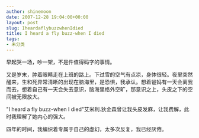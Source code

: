 ```yaml
---
author: shinemoon
date: 2007-12-28 19:04:00+00:00
layout: post
slug: IheardaflybuzzwhenIdied
title: I heard a fly buzz-when I died
tags:
- 未分类
---
```


早起哭一场，吵一架，不是件值得码字的事情。

  


又是岁末，肿着眼睛走在上班的路上。下过雪的空气有点凉，身体很轻。夜里突然醒来，生和死异常清晰的出现在脑海里，是恐惧，我承认。想着爸妈有一天会离我而去，想着自己有一天会失去意识，脑海里格外空旷，那意识之上，头皮之下的空间被无限放大。

  


"I heard a fly buzz-when I died"艾米利.狄金森曾让我头皮发麻，让我费解，此时我理解了她内心的强大。

  


四年的时间，我编织着专属于自己的虚幻，太多次反复，我已经厌倦。
